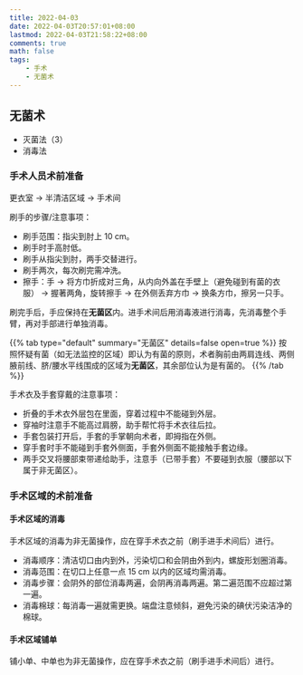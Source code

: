 ```yaml
---
title: 2022-04-03
date: 2022-04-03T20:57:01+08:00
lastmod: 2022-04-03T21:58:22+08:00
comments: true
math: false
tags:
    - 手术
    - 无菌术
---
```


## 无菌术

- 灭菌法（3）
- 消毒法

### 手术人员术前准备

更衣室 → 半清洁区域 → 手术间

刷手的步骤/注意事项：

- 刷手范围：指尖到肘上 10 cm。
- 刷手时手高肘低。
- 刷手从指尖到肘，两手交替进行。
- 刷手两次，每次刷完需冲洗。
- 擦手：手 → 将方巾折成对三角，从内向外盖在手壁上（避免碰到有菌的衣服） → 握著两角，旋转擦手 → 在外侧丢弃方巾 → 换条方巾，擦另一只手。

刷完手后，手应保持在**无菌区**内。进手术间后用消毒液进行消毒，先消毒整个手臂，再对手部进行单独消毒。

{{% tab type="default" summary="无菌区" details=false open=true %}}
按照怀疑有菌（如无法监控的区域）即认为有菌的原则，术者胸前由两肩连线、两侧腋前线、脐/腰水平线围成的区域为**无菌区**，其余部位认为是有菌的。
{{% /tab %}}

手术衣及手套穿戴的注意事项：

- 折叠的手术衣外层包在里面，穿着过程中不能碰到外层。
- 穿袖时注意手不能高过肩膀，助手帮忙将手术衣往后拉。
- 手套包装打开后，手套的手掌朝向术者，即拇指在外侧。
- 穿手套时手不能碰到手套外侧面，手套外侧面不能接触手套边缘。
- 两手交叉将腰部束带递给助手，注意手（已带手套）不要碰到衣服（腰部以下属于非无菌区）。

### 手术区域的术前准备

#### 手术区域的消毒

手术区域的消毒为非无菌操作，应在穿手术衣之前（刷手进手术间后）进行。

- 消毒顺序：清洁切口由内到外，污染切口和会阴由外到内，螺旋形划圈消毒。
- 消毒范围：在切口上任意一点 15 cm 以内的区域均需消毒。
- 消毒步骤：会阴外的部位消毒两遍，会阴再消毒两遍。第二遍范围不应超过第一遍。
- 消毒棉球：每消毒一遍就需更换。端盘注意倾斜，避免污染的碘伏污染洁净的棉球。

#### 手术区域铺单

铺小单、中单也为非无菌操作，应在穿手术衣之前（刷手进手术间后）进行。
